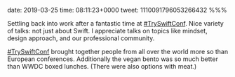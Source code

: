 date: 2019-03-25
time: 08:11:23+0000
tweet: 1110091796053266432
%%%

Settling back into work after a fantastic time at [#TrySwiftConf](https://twitter.com/hashtag/TrySwiftConf). Nice variety of talks: not just about Swift. I appreciate talks on topics like mindset, design approach, and our professional community.

[#TrySwiftConf](https://twitter.com/hashtag/TrySwiftConf) brought together people from all over the world more so than European conferences. Additionally the vegan bento was so much better than WWDC boxed lunches. (There were also options with meat.)
